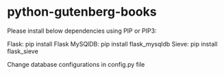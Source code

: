 # python-gutenberg-books

Please install below dependencies using PIP or PIP3:

Flask: pip install Flask
MySQlDB: pip install flask_mysqldb
Sieve: pip install flask_sieve

Change database configurations in config.py file